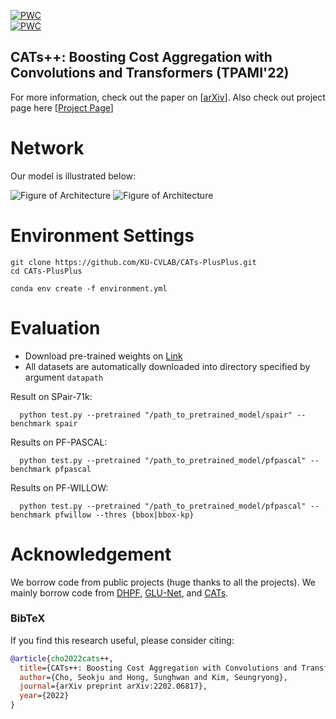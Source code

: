 [![PWC](https://img.shields.io/endpoint.svg?url=https://paperswithcode.com/badge/cats-boosting-cost-aggregation-with/semantic-correspondence-on-pf-pascal)](https://paperswithcode.com/sota/semantic-correspondence-on-pf-pascal?p=cats-boosting-cost-aggregation-with)
<br>
[![PWC](https://img.shields.io/endpoint.svg?url=https://paperswithcode.com/badge/cats-boosting-cost-aggregation-with/semantic-correspondence-on-spair-71k)](https://paperswithcode.com/sota/semantic-correspondence-on-spair-71k?p=cats-boosting-cost-aggregation-with)

## CATs++: Boosting Cost Aggregation with Convolutions and Transformers (TPAMI'22)
For more information, check out the paper on [[arXiv](https://arxiv.org/abs/2202.06817)]. Also check out project page here [[Project Page](https://ku-cvlab.github.io/CATs-PlusPlus-Project-Page/)]

# Network

Our model is illustrated below:

![Figure of Architecture](/images/ARCH1.png)
![Figure of Architecture](/images/ARCH2.png)

# Environment Settings
```
git clone https://github.com/KU-CVLAB/CATs-PlusPlus.git
cd CATs-PlusPlus

conda env create -f environment.yml
```

# Evaluation
- Download pre-trained weights on [Link](https://drive.google.com/drive/folders/18i16PWTSqeW7a3bBZa29nsFYmYyo80zz?usp=sharing)
- All datasets are automatically downloaded into directory specified by argument `datapath`

Result on SPair-71k:

      python test.py --pretrained "/path_to_pretrained_model/spair" --benchmark spair

Results on PF-PASCAL:

      python test.py --pretrained "/path_to_pretrained_model/pfpascal" --benchmark pfpascal

Results on PF-WILLOW:

      python test.py --pretrained "/path_to_pretrained_model/pfpascal" --benchmark pfwillow --thres {bbox|bbox-kp}

# Acknowledgement <a name="Acknowledgement"></a>

We borrow code from public projects (huge thanks to all the projects). We mainly borrow code from  [DHPF](https://github.com/juhongm999/dhpf), [GLU-Net](https://github.com/PruneTruong/GLU-Net), and [CATs](https://github.com/SunghwanHong/Cost-Aggregation-transformers). 
### BibTeX
If you find this research useful, please consider citing:
````BibTeX
@article{cho2022cats++,
  title={CATs++: Boosting Cost Aggregation with Convolutions and Transformers},
  author={Cho, Seokju and Hong, Sunghwan and Kim, Seungryong},
  journal={arXiv preprint arXiv:2202.06817},
  year={2022}
}
````
